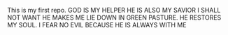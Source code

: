 This is my first repo. GOD IS MY HELPER
HE IS ALSO MY SAVIOR
I SHALL NOT WANT
HE MAKES ME LIE DOWN IN GREEN PASTURE.
HE RESTORES MY SOUL. 
I FEAR NO EVIL BECAUSE HE IS ALWAYS WITH ME